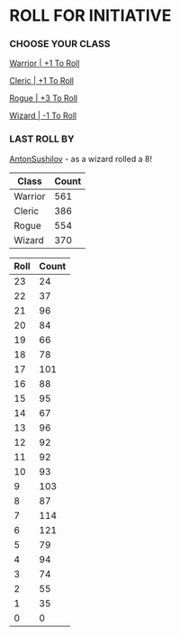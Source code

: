# ROLL FOR INITIATIVE
### CHOOSE YOUR CLASS

[Warrior | +1 To Roll](https://github.com/benjaminsampica/benjaminsampica/issues/new?title=roll%7Cwarrior&body=Just+click+%27Submit+new+issue%27.)

[Cleric | +1 To Roll](https://github.com/benjaminsampica/benjaminsampica/issues/new?title=roll%7Ccleric&body=Just+click+%27Submit+new+issue%27.)

[Rogue | +3 To Roll](https://github.com/benjaminsampica/benjaminsampica/issues/new?title=roll%7Crogue&body=Just+click+%27Submit+new+issue%27.)

[Wizard | -1 To Roll](https://github.com/benjaminsampica/benjaminsampica/issues/new?title=roll%7Cwizard&body=Just+click+%27Submit+new+issue%27.)
### LAST ROLL BY
[AntonSushilov](https://www.github.com/AntonSushilov) - as a wizard rolled a 8!

|Class|Count|
|-|-|
|Warrior|561|
|Cleric|386|
|Rogue|554|
|Wizard|370|

|Roll|Count|
|-|-|
|23|24
|22|37
|21|96
|20|84
|19|66
|18|78
|17|101
|16|88
|15|95
|14|67
|13|96
|12|92
|11|92
|10|93
|9|103
|8|87
|7|114
|6|121
|5|79
|4|94
|3|74
|2|55
|1|35
|0|0
